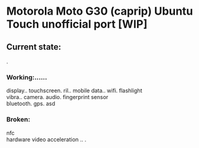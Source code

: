 # Motorola Moto G30 (caprip) Ubuntu Touch unofficial port [WIP]

## Current state:
.
### Working:......
display\..
touchscreen\.
ril\..
mobile data\..
wifi\.
flashlight\
vibra\..
camera\.
audio\.
fingerprint sensor\
bluetooth\.
gps.
asd
### Broken:
nfc\
hardware video acceleration
..
.
